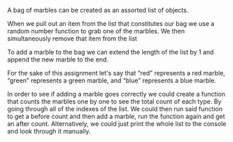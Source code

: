 A bag of marbles can be created as an assorted list of objects.

When we pull out an item from the list that constitutes our bag we use a random number function to grab one of the marbles. We then simultaneously remove that item from the list

To add a marble to the bag we can extend the length of the list by 1 and append the new marble to the end.

For the sake of this assignment let's say that “red” represents a red marble, “green” represents a green marble, and “blue” represents a blue marble.

In order to see if adding a marble goes correctly we could create a function that counts the marbles one by one to see the total count of each type. By going through all of the indexes of the list. We could then run said function to get a before count and then add a marble, run the function again and get an after count. Alternatively, we could just print the whole list to the console and look through it manually.

